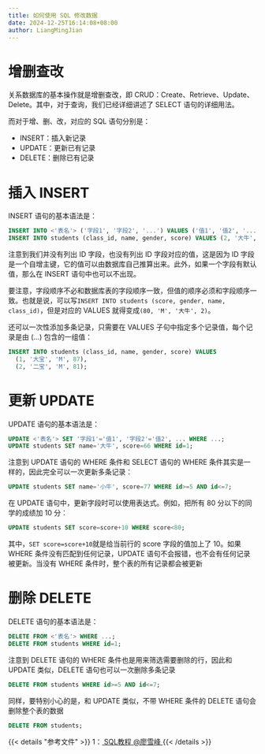 ```yaml
---
title: 如何使用 SQL 修改数据
date: 2024-12-25T16:14:08+08:00
author: LiangMingJian
---
```


# 增删查改

关系数据库的基本操作就是增删查改，即 CRUD：Create、Retrieve、Update、Delete。其中，对于查询，我们已经详细讲述了 SELECT 语句的详细用法。

而对于增、删、改，对应的 SQL 语句分别是：

- INSERT：插入新记录
- UPDATE：更新已有记录
- DELETE：删除已有记录

# 插入 INSERT

INSERT 语句的基本语法是：

```sql
INSERT INTO <'表名'> ('字段1', '字段2', '...') VALUES ('值1', '值2', '...');
INSERT INTO students (class_id, name, gender, score) VALUES (2, '大牛', 'M', 80);
```

注意到我们并没有列出 ID 字段，也没有列出 ID 字段对应的值，这是因为 ID 字段是一个自增主键，它的值可以由数据库自己推算出来。此外，如果一个字段有默认值，那么在 INSERT 语句中也可以不出现。

要注意，字段顺序不必和数据库表的字段顺序一致，但值的顺序必须和字段顺序一致。也就是说，可以写`INSERT INTO students (score, gender, name, class_id)`，但是对应的 VALUES 就得变成`(80, 'M', '大牛', 2)`。

还可以一次性添加多条记录，只需要在 VALUES 子句中指定多个记录值，每个记录是由 (...) 包含的一组值：

```sql
INSERT INTO students (class_id, name, gender, score) VALUES
  (1, '大宝', 'M', 87),
  (2, '二宝', 'M', 81);
```

# 更新 UPDATE

UPDATE 语句的基本语法是：

```sql
UPDATE <'表名'> SET '字段1'='值1', '字段2'='值2', ... WHERE ...;
UPDATE students SET name='大牛', score=66 WHERE id=1;
```

注意到 UPDATE 语句的 WHERE 条件和 SELECT 语句的 WHERE 条件其实是一样的，因此完全可以一次更新多条记录：

```sql
UPDATE students SET name='小牛', score=77 WHERE id>=5 AND id<=7;
```

在 UPDATE 语句中，更新字段时可以使用表达式。例如，把所有 80 分以下的同学的成绩加 10 分：

```sql
UPDATE students SET score=score+10 WHERE score<80;
```

其中，`SET score=score+10`就是给当前行的 score 字段的值加上了 10。如果 WHERE 条件没有匹配到任何记录，UPDATE 语句不会报错，也不会有任何记录被更新。当没有 WHERE 条件时，整个表的所有记录都会被更新

# 删除 DELETE

DELETE 语句的基本语法是：

```sql
DELETE FROM <'表名'> WHERE ...;
DELETE FROM students WHERE id=1;
```

注意到 DELETE 语句的 WHERE 条件也是用来筛选需要删除的行，因此和 UPDATE 类似，DELETE 语句也可以一次删除多条记录

```sql
DELETE FROM students WHERE id>=5 AND id<=7;
```

同样，要特别小心的是，和 UPDATE 类似，不带 WHERE 条件的 DELETE 语句会删除整个表的数据

```sql
DELETE FROM students;
```

{{< details "参考文件" >}} 
1：[ SQL教程 @廖雪峰 ](https://www.liaoxuefeng.com/wiki/1177760294764384)
{{< /details >}}
